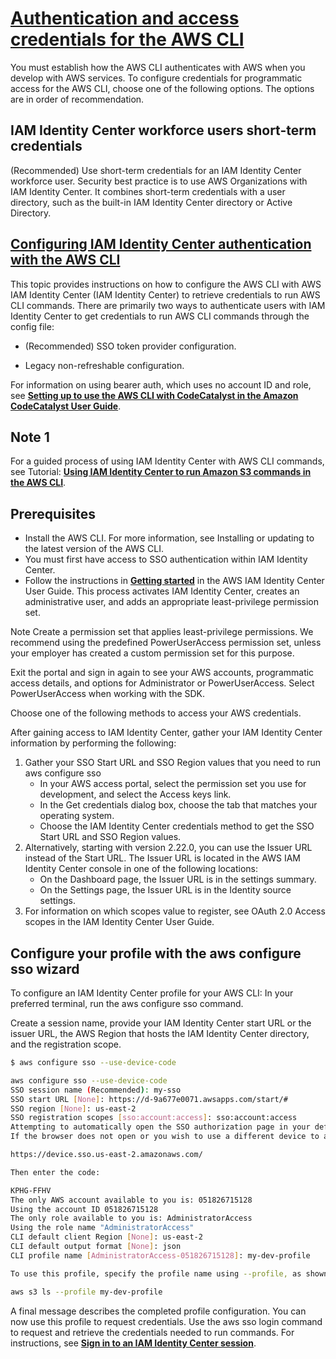 # **[Authentication and access credentials for the AWS CLI](https://docs.aws.amazon.com/cli/latest/userguide/cli-chap-authentication.html)**

You must establish how the AWS CLI authenticates with AWS when you develop with AWS services. To configure credentials for programmatic access for the AWS CLI, choose one of the following options. The options are in order of recommendation.

## IAM Identity Center workforce users short-term credentials

(Recommended) Use short-term credentials for an IAM Identity Center workforce user.
Security best practice is to use AWS Organizations with IAM Identity Center. It combines short-term credentials with a user directory, such as the built-in IAM Identity Center directory or Active Directory.

## **[Configuring IAM Identity Center authentication with the AWS CLI](https://docs.aws.amazon.com/cli/latest/userguide/cli-configure-sso.html)**

This topic provides instructions on how to configure the AWS CLI with AWS IAM Identity Center (IAM Identity Center) to retrieve credentials to run AWS CLI commands. There are primarily two ways to authenticate users with IAM Identity Center to get credentials to run AWS CLI commands through the config file:

- (Recommended) SSO token provider configuration.

- Legacy non-refreshable configuration.

For information on using bearer auth, which uses no account ID and role, see **[Setting up to use the AWS CLI with CodeCatalyst in the Amazon CodeCatalyst User Guide](https://docs.aws.amazon.com/codecatalyst/latest/userguide/set-up-cli.html)**.

## Note 1

For a guided process of using IAM Identity Center with AWS CLI commands, see Tutorial: **[Using IAM Identity Center to run Amazon S3 commands in the AWS CLI](https://docs.aws.amazon.com/cli/latest/userguide/cli-configure-sso-tutorial.html)**.

## Prerequisites

- Install the AWS CLI. For more information, see Installing or updating to the latest version of the AWS CLI.
- You must first have access to SSO authentication within IAM Identity Center.
- Follow the instructions in **[Getting started](https://docs.aws.amazon.com/singlesignon/latest/userguide/getting-started.html)** in the AWS IAM Identity Center User Guide. This process activates IAM Identity Center, creates an administrative user, and adds an appropriate least-privilege permission set.

Note
Create a permission set that applies least-privilege permissions. We recommend using the predefined PowerUserAccess permission set, unless your employer has created a custom permission set for this purpose.

Exit the portal and sign in again to see your AWS accounts, programmatic access details, and options for Administrator or PowerUserAccess. Select PowerUserAccess when working with the SDK.

Choose one of the following methods to access your AWS credentials.

After gaining access to IAM Identity Center, gather your IAM Identity Center information by performing the following:

1. Gather your SSO Start URL and SSO Region values that you need to run aws configure sso
    - In your AWS access portal, select the permission set you use for development, and select the Access keys link.
    - In the Get credentials dialog box, choose the tab that matches your operating system.
    - Choose the IAM Identity Center credentials method to get the SSO Start URL and SSO Region values.
2. Alternatively, starting with version 2.22.0, you can use the Issuer URL instead of the Start URL. The Issuer URL is located in the AWS IAM Identity Center console in one of the following locations:
    - On the Dashboard page, the Issuer URL is in the settings summary.
    - On the Settings page, the Issuer URL is in the Identity source settings.
3. For information on which scopes value to register, see OAuth 2.0 Access scopes in the IAM Identity Center User Guide.

## Configure your profile with the aws configure sso wizard

To configure an IAM Identity Center profile for your AWS CLI:
In your preferred terminal, run the aws configure sso command.

Create a session name, provide your IAM Identity Center start URL or the issuer URL, the AWS Region that hosts the IAM Identity Center directory, and the registration scope.

```bash
$ aws configure sso --use-device-code

aws configure sso --use-device-code
SSO session name (Recommended): my-sso
SSO start URL [None]: https://d-9a677e0071.awsapps.com/start/#
SSO region [None]: us-east-2
SSO registration scopes [sso:account:access]: sso:account:access
Attempting to automatically open the SSO authorization page in your default browser.
If the browser does not open or you wish to use a different device to authorize this request, open the following URL:

https://device.sso.us-east-2.amazonaws.com/

Then enter the code:

KPHG-FFHV
The only AWS account available to you is: 051826715128
Using the account ID 051826715128
The only role available to you is: AdministratorAccess
Using the role name "AdministratorAccess"
CLI default client Region [None]: us-east-2
CLI default output format [None]: json
CLI profile name [AdministratorAccess-051826715128]: my-dev-profile

To use this profile, specify the profile name using --profile, as shown:

aws s3 ls --profile my-dev-profile
```

A final message describes the completed profile configuration. You can now use this profile to request credentials. Use the aws sso login command to request and retrieve the credentials needed to run commands. For instructions, see **[Sign in to an IAM Identity Center session](https://docs.aws.amazon.com/cli/latest/userguide/cli-configure-sso.html#cli-configure-sso-login)**.
